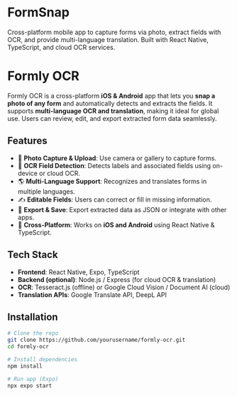 # FormSnap
Cross-platform mobile app to capture forms via photo, extract fields with OCR, and provide multi-language translation. Built with React Native, TypeScript, and cloud OCR services.

# Formly OCR

Formly OCR is a cross-platform **iOS & Android** app that lets you **snap a photo of any form** and automatically detects and extracts the fields. It supports **multi-language OCR and translation**, making it ideal for global use. Users can review, edit, and export extracted form data seamlessly.

## Features

- 📸 **Photo Capture & Upload**: Use camera or gallery to capture forms.
- 🧠 **OCR Field Detection**: Detects labels and associated fields using on-device or cloud OCR.
- 🌎 **Multi-Language Support**: Recognizes and translates forms in multiple languages.
- ✍️ **Editable Fields**: Users can correct or fill in missing information.
- 💾 **Export & Save**: Export extracted data as JSON or integrate with other apps.
- 🔧 **Cross-Platform**: Works on **iOS and Android** using React Native & TypeScript.

## Tech Stack

- **Frontend**: React Native, Expo, TypeScript
- **Backend (optional)**: Node.js / Express (for cloud OCR & translation)
- **OCR**: Tesseract.js (offline) or Google Cloud Vision / Document AI (cloud)
- **Translation APIs**: Google Translate API, DeepL API

## Installation

```bash
# Clone the repo
git clone https://github.com/yourusername/formly-ocr.git
cd formly-ocr

# Install dependencies
npm install

# Run app (Expo)
npx expo start

